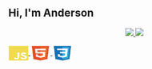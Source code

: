 
## Hi, I'm Anderson

<div align="center">
  <a href="https://github.com/MarshFfeco">
  <img height="180em" src="https://github-readme-stats.vercel.app/api?username=MarshFfeco&show_icons=true&theme=dark&include_all_commits=true&count_private=true"/>
  <img height="180em" src="https://github-readme-stats.vercel.app/api/top-langs/?username=MarshFfeco&layout=compact&langs_count=7&theme=dark"/>
</div>
  
  <div style="display: inline_block"><br>
  <img align="center" alt="Marsh-Js" height="30" width="40" src="https://raw.githubusercontent.com/devicons/devicon/master/icons/javascript/javascript-plain.svg">
  <img align="center" alt="Marsh-HTML" height="30" width="40" src="https://raw.githubusercontent.com/devicons/devicon/master/icons/html5/html5-original.svg">
  <img align="center" alt="Marsh-CSS" height="30" width="40" src="https://raw.githubusercontent.com/devicons/devicon/master/icons/css3/css3-original.svg">
</div>



